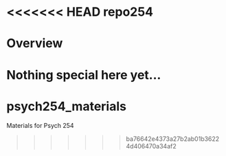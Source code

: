 <<<<<<< HEAD
repo254
=======

# Overview

Nothing special here yet...
=======
# psych254_materials
Materials for Psych 254
>>>>>>> ba76642e4373a27b2ab01b36224d406470a34af2
